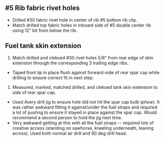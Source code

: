 ## #5 Rib fabric rivet holes
* Drilled #30 fabric rivet hole in center of rib #5 bottom rib clip.
* Match drilled top fabric holes in inboard side of #5 double center rib using 12" bit from below the rib.

## Fuel tank skin extension
1. Match drilled and clekoed #30 rivet holes 5/8" from rear edge of skin extension through the corresponding 3 trailing edge ribs.
  * Taped front lip in place flush against forward-side of rear spar cap while drilling to ensure correct fit in next step.
1. Measured, marked, matched drilled, and clekoed tank skin extension to side of rear spar cap.
  * Used Avery drill jig to ensure hole did not hit the spar cap bulb (*phew*).
    It was rather awkward fitting it against/under the fuel straps and required a lot of pushng to ensure it stayed in place against the spar cap.
    Would recommend a second person to hold the jig next time.
  * Very awkward getting at this with all the fuel straps -- required lots of creative access (standing on sawhorse, kneeling underneath, leaning across).
    Used both normal air drill and 90 deg drill head.
